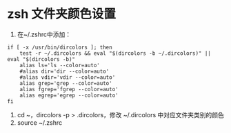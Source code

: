 # zsh 文件夹颜色设置



1. 在\~/.zshrc中添加：

```
if [ -x /usr/bin/dircolors ]; then
	test -r ~/.dircolors && eval "$(dircolors -b ~/.dircolors)" || eval "$(dircolors -b)"
	alias ls='ls --color=auto'
	#alias dir='dir --color=auto'
	#alias vdir='vdir --color=auto'
	alias grep='grep --color=auto'
	alias fgrep='fgrep --color=auto'
	alias egrep='egrep --color=auto'	
fi
```

1. cd \~，dircolors -p > .dircolors，修改 \~/.dircolors 中对应文件夹类别的颜色
2. source \~/.zshrc
